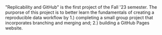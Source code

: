 "Replicability and GitHub" is the first project of the Fall '23 semester. 
The purporse of this project is to better learn the fundamentals 
of creating a reproducible data workflow by 
1.) completing a small group project that incorporates branching and merging and;
2.) building a GitHub Pages website.
